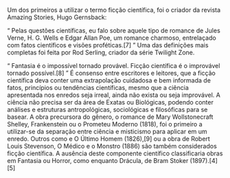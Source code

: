 Um dos primeiros a utilizar o termo ficção científica, foi o criador da revista Amazing Stories, Hugo Gernsback:

“ Pelas questões científicas, eu falo sobre aquele tipo de romance de Jules Verne, H. G. Wells e Edgar Allan Poe, um romance charmoso, entrelaçado com fatos científicos e visões proféticas.[7] ”
Uma das definições mais completas foi feita por Rod Serling, criador da série Twilight Zone.

“ Fantasia é o impossível tornado provável. Ficção científica é o improvável tornado possível.[8] ”
É consenso entre escritores e leitores, que a ficção científica deva conter uma extrapolação cuidadosa e bem informada de fatos, princípios ou tendências científicas, mesmo que a ciência apresentada nos enredos seja irreal, ainda não exista ou seja improvável. A ciência não precisa ser da área de Exatas ou Biológicas, podendo conter análises e estruturas antropológicas, sociológicas e filosóficas para se basear. A obra precursora do gênero, o romance de Mary Wollstonecraft Shelley, Frankenstein ou o Prometeu Moderno (1818), foi o primeiro a utilizar-se da separação entre ciência e misticismo para aplicar em um enredo. Outros como e O Último Homem (1826),[9] ou a obra de Robert Louis Stevenson, O Médico e o Monstro (1886) são também considerados ficção científica. A ausência deste componente científico classificaria obras em Fantasia ou Horror, como enquanto Drácula, de Bram Stoker (1897).[4][5]

